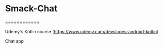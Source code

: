 # Smack-Chat
============

Udemy's Kotlin course (https://www.udemy.com/devslopes-android-kotlin)

Chat app
